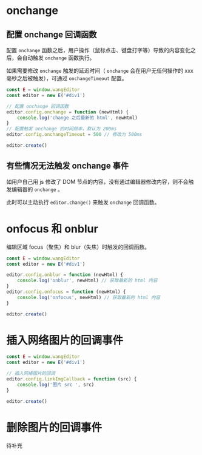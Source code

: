 # onchange

## 配置 onchange 回调函数

配置 `onchange` 函数之后，用户操作（鼠标点击、键盘打字等）导致的内容变化之后，会自动触发 `onchange` 函数执行。

如果需要修改 `onchange` 触发的延迟时间（ `onchange` 会在用户无任何操作的 xxx 毫秒之后被触发），可通过 `onchangeTimeout` 配置。

```js
const E = window.wangEditor
const editor = new E('#div1')

// 配置 onchange 回调函数
editor.config.onchange = function (newHtml) {
    console.log('change 之后最新的 html', newHtml)
}
// 配置触发 onchange 的时间频率，默认为 200ms
editor.config.onchangeTimeout = 500 // 修改为 500ms

editor.create()
```

## 有些情况无法触发 onchange 事件

如用户自己用 js 修改了 DOM 节点的内容，没有通过编辑器修改内容，则不会触发编辑器的 `onchange` 。

此时可以主动执行 `editor.change()` 来触发 `onchange` 回调函数。

# onfocus 和 onblur

编辑区域 focus（聚焦）和 blur（失焦）时触发的回调函数。

```js
const E = window.wangEditor
const editor = new E('#div1')

editor.config.onblur = function (newHtml) {
    console.log('onblur', newHtml) // 获取最新的 html 内容
}
editor.config.onfocus = function (newHtml) {
    console.log('onfocus', newHtml) // 获取最新的 html 内容
}

editor.create()
```

# 插入网络图片的回调事件

```js
const E = window.wangEditor
const editor = new E('#div1')

// 插入网络图片的回调
editor.config.linkImgCallback = function (src) {
    console.log('图片 src ', src)
}

editor.create()
```

# 删除图片的回调事件

待补充
